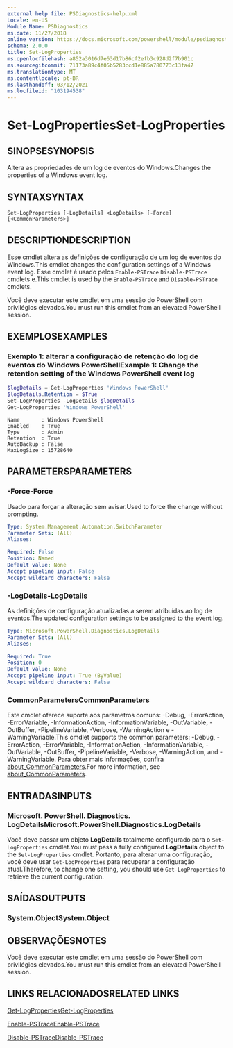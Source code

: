 ```yaml
---
external help file: PSDiagnostics-help.xml
Locale: en-US
Module Name: PSDiagnostics
ms.date: 11/27/2018
online version: https://docs.microsoft.com/powershell/module/psdiagnostics/set-logproperties?view=powershell-5.1&WT.mc_id=ps-gethelp
schema: 2.0.0
title: Set-LogProperties
ms.openlocfilehash: a852a3016d7e63d17b86cf2efb3c928d2f7b901c
ms.sourcegitcommit: 71173a89c4f05b5283ccd1e885a780773c13fa47
ms.translationtype: MT
ms.contentlocale: pt-BR
ms.lasthandoff: 03/12/2021
ms.locfileid: "103194538"
---
```

# <span data-ttu-id="8fcf3-102">Set-LogProperties</span><span class="sxs-lookup"><span data-stu-id="8fcf3-102">Set-LogProperties</span></span>

## <span data-ttu-id="8fcf3-103">SINOPSE</span><span class="sxs-lookup"><span data-stu-id="8fcf3-103">SYNOPSIS</span></span>
<span data-ttu-id="8fcf3-104">Altera as propriedades de um log de eventos do Windows.</span><span class="sxs-lookup"><span data-stu-id="8fcf3-104">Changes the properties of a Windows event log.</span></span>

## <span data-ttu-id="8fcf3-105">SYNTAX</span><span class="sxs-lookup"><span data-stu-id="8fcf3-105">SYNTAX</span></span>

```
Set-LogProperties [-LogDetails] <LogDetails> [-Force] [<CommonParameters>]
```

## <span data-ttu-id="8fcf3-106">DESCRIPTION</span><span class="sxs-lookup"><span data-stu-id="8fcf3-106">DESCRIPTION</span></span>

<span data-ttu-id="8fcf3-107">Esse cmdlet altera as definições de configuração de um log de eventos do Windows.</span><span class="sxs-lookup"><span data-stu-id="8fcf3-107">This cmdlet changes the configuration settings of a Windows event log.</span></span> <span data-ttu-id="8fcf3-108">Esse cmdlet é usado pelos `Enable-PSTrace` `Disable-PSTrace` cmdlets e.</span><span class="sxs-lookup"><span data-stu-id="8fcf3-108">This cmdlet is used by the `Enable-PSTrace` and `Disable-PSTrace` cmdlets.</span></span>

<span data-ttu-id="8fcf3-109">Você deve executar este cmdlet em uma sessão do PowerShell com privilégios elevados.</span><span class="sxs-lookup"><span data-stu-id="8fcf3-109">You must run this cmdlet from an elevated PowerShell session.</span></span>

## <span data-ttu-id="8fcf3-110">EXEMPLOS</span><span class="sxs-lookup"><span data-stu-id="8fcf3-110">EXAMPLES</span></span>

### <span data-ttu-id="8fcf3-111">Exemplo 1: alterar a configuração de retenção do log de eventos do Windows PowerShell</span><span class="sxs-lookup"><span data-stu-id="8fcf3-111">Example 1: Change the retention setting of the Windows PowerShell event log</span></span>

```powershell
$logDetails = Get-LogProperties 'Windows PowerShell'
$logDetails.Retention = $True
Set-LogProperties -LogDetails $logDetails
Get-LogProperties 'Windows PowerShell'
```

```Output
Name       : Windows PowerShell
Enabled    : True
Type       : Admin
Retention  : True
AutoBackup : False
MaxLogSize : 15728640
```

## <span data-ttu-id="8fcf3-112">PARAMETERS</span><span class="sxs-lookup"><span data-stu-id="8fcf3-112">PARAMETERS</span></span>

### <span data-ttu-id="8fcf3-113">-Force</span><span class="sxs-lookup"><span data-stu-id="8fcf3-113">-Force</span></span>

<span data-ttu-id="8fcf3-114">Usado para forçar a alteração sem avisar.</span><span class="sxs-lookup"><span data-stu-id="8fcf3-114">Used to force the change without prompting.</span></span>

```yaml
Type: System.Management.Automation.SwitchParameter
Parameter Sets: (All)
Aliases:

Required: False
Position: Named
Default value: None
Accept pipeline input: False
Accept wildcard characters: False
```

### <span data-ttu-id="8fcf3-115">-LogDetails</span><span class="sxs-lookup"><span data-stu-id="8fcf3-115">-LogDetails</span></span>

<span data-ttu-id="8fcf3-116">As definições de configuração atualizadas a serem atribuídas ao log de eventos.</span><span class="sxs-lookup"><span data-stu-id="8fcf3-116">The updated configuration settings to be assigned to the event log.</span></span>

```yaml
Type: Microsoft.PowerShell.Diagnostics.LogDetails
Parameter Sets: (All)
Aliases:

Required: True
Position: 0
Default value: None
Accept pipeline input: True (ByValue)
Accept wildcard characters: False
```

### <span data-ttu-id="8fcf3-117">CommonParameters</span><span class="sxs-lookup"><span data-stu-id="8fcf3-117">CommonParameters</span></span>

<span data-ttu-id="8fcf3-118">Este cmdlet oferece suporte aos parâmetros comuns: -Debug, -ErrorAction, -ErrorVariable, -InformationAction, -InformationVariable, -OutVariable, -OutBuffer, -PipelineVariable, -Verbose, -WarningAction e -WarningVariable.</span><span class="sxs-lookup"><span data-stu-id="8fcf3-118">This cmdlet supports the common parameters: -Debug, -ErrorAction, -ErrorVariable, -InformationAction, -InformationVariable, -OutVariable, -OutBuffer, -PipelineVariable, -Verbose, -WarningAction, and -WarningVariable.</span></span> <span data-ttu-id="8fcf3-119">Para obter mais informações, confira [about_CommonParameters](https://go.microsoft.com/fwlink/?LinkID=113216).</span><span class="sxs-lookup"><span data-stu-id="8fcf3-119">For more information, see [about_CommonParameters](https://go.microsoft.com/fwlink/?LinkID=113216).</span></span>

## <span data-ttu-id="8fcf3-120">ENTRADAS</span><span class="sxs-lookup"><span data-stu-id="8fcf3-120">INPUTS</span></span>

### <span data-ttu-id="8fcf3-121">Microsoft. PowerShell. Diagnostics. LogDetails</span><span class="sxs-lookup"><span data-stu-id="8fcf3-121">Microsoft.PowerShell.Diagnostics.LogDetails</span></span>

<span data-ttu-id="8fcf3-122">Você deve passar um objeto **LogDetails** totalmente configurado para o `Set-LogProperties` cmdlet.</span><span class="sxs-lookup"><span data-stu-id="8fcf3-122">You must pass a fully configured **LogDetails** object to the `Set-LogProperties` cmdlet.</span></span>
<span data-ttu-id="8fcf3-123">Portanto, para alterar uma configuração, você deve usar `Get-LogProperties` para recuperar a configuração atual.</span><span class="sxs-lookup"><span data-stu-id="8fcf3-123">Therefore, to change one setting, you should use `Get-LogProperties` to retrieve the current configuration.</span></span>

## <span data-ttu-id="8fcf3-124">SAÍDAS</span><span class="sxs-lookup"><span data-stu-id="8fcf3-124">OUTPUTS</span></span>

### <span data-ttu-id="8fcf3-125">System.Object</span><span class="sxs-lookup"><span data-stu-id="8fcf3-125">System.Object</span></span>

## <span data-ttu-id="8fcf3-126">OBSERVAÇÕES</span><span class="sxs-lookup"><span data-stu-id="8fcf3-126">NOTES</span></span>

<span data-ttu-id="8fcf3-127">Você deve executar este cmdlet em uma sessão do PowerShell com privilégios elevados.</span><span class="sxs-lookup"><span data-stu-id="8fcf3-127">You must run this cmdlet from an elevated PowerShell session.</span></span>

## <span data-ttu-id="8fcf3-128">LINKS RELACIONADOS</span><span class="sxs-lookup"><span data-stu-id="8fcf3-128">RELATED LINKS</span></span>

[<span data-ttu-id="8fcf3-129">Get-LogProperties</span><span class="sxs-lookup"><span data-stu-id="8fcf3-129">Get-LogProperties</span></span>](Get-LogProperties.md)

[<span data-ttu-id="8fcf3-130">Enable-PSTrace</span><span class="sxs-lookup"><span data-stu-id="8fcf3-130">Enable-PSTrace</span></span>](Enable-PSTrace.md)

[<span data-ttu-id="8fcf3-131">Disable-PSTrace</span><span class="sxs-lookup"><span data-stu-id="8fcf3-131">Disable-PSTrace</span></span>](Disable-PSTrace.md)
